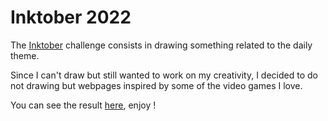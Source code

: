 # Inktober 2022

The [Inktober](https://inktober.com) challenge consists in drawing something related to the daily theme.

Since I can't draw but still wanted to work on my creativity, I decided to do not drawing but webpages
inspired by some of the video games I love.

You can see the result [here](https://ahzelesteak.github.io/inktober2022/), enjoy !